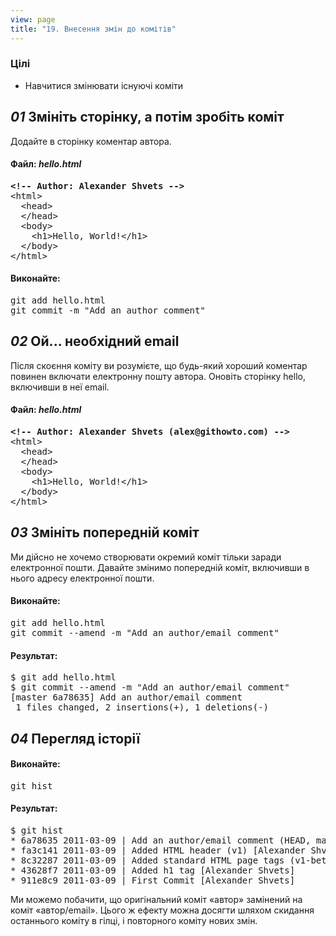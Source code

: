 ```yaml
---
view: page
title: "19. Внесення змін до комітів"
---
```


<h3>Цілі</h3>

<ul><li>Навчитися змінювати існуючі коміти</li></ul>

<h2><em>01</em> Змініть сторінку, а потім зробіть коміт</h2>

<p>Додайте в сторінку коментар автора.</p>

<h4 class="h4-pre">Файл: <em>hello.html</em></h4>

<pre class="file"><strong>&lt;!-- Author: Alexander Shvets --&gt;</strong>
&lt;html&gt;
  &lt;head&gt;
  &lt;/head&gt;
  &lt;body&gt;
    &lt;h1&gt;Hello, World!&lt;/h1&gt;
  &lt;/body&gt;
&lt;/html&gt;</pre>

<h4 class="h4-pre">Виконайте:</h4>

<pre class="instructions">git add hello.html
git commit -m "Add an author comment"</pre>

<h2><em>02</em> Ой... необхідний email</h2>

<p>Після скоєння коміту ви розумієте, що будь-який хороший коментар повинен включати електронну пошту автора. Оновіть сторінку hello, включивши в неї email.</p>

<h4 class="h4-pre">Файл: <em>hello.html</em></h4>

<pre class="file"><strong>&lt;!-- Author: Alexander Shvets (alex@githowto.com) --&gt;</strong>
&lt;html&gt;
  &lt;head&gt;
  &lt;/head&gt;
  &lt;body&gt;
    &lt;h1&gt;Hello, World!&lt;/h1&gt;
  &lt;/body&gt;
&lt;/html&gt;</pre>

<h2><em>03</em> Змініть попередній коміт</h2>

<p>Ми дійсно не хочемо створювати окремий коміт тільки заради електронної пошти. Давайте змінимо попередній коміт, включивши в нього адресу електронної пошти.</p>

<h4 class="h4-pre">Виконайте:</h4>

<pre class="instructions">git add hello.html
git commit --amend -m "Add an author/email comment"</pre>

<h4 class="h4-pre">Результат:</h4>

<pre class="sample">$ git add hello.html
$ git commit --amend -m "Add an author/email comment"
[master 6a78635] Add an author/email comment
 1 files changed, 2 insertions(+), 1 deletions(-)</pre>

<h2><em>04</em> Перегляд історії</h2>

<h4 class="h4-pre">Виконайте:</h4>

<pre class="instructions">git hist</pre>

<h4 class="h4-pre">Результат:</h4>

<pre class="sample">$ git hist
* 6a78635 2011-03-09 | Add an author/email comment (HEAD, master) [Alexander Shvets]
* fa3c141 2011-03-09 | Added HTML header (v1) [Alexander Shvets]
* 8c32287 2011-03-09 | Added standard HTML page tags (v1-beta) [Alexander Shvets]
* 43628f7 2011-03-09 | Added h1 tag [Alexander Shvets]
* 911e8c9 2011-03-09 | First Commit [Alexander Shvets]</pre>

<p>Ми можемо побачити, що оригінальний коміт «автор» замінений на коміт «автор/email». Цього ж ефекту можна досягти шляхом скидання останнього коміту в гілці, і повторного коміту нових змін.</p>